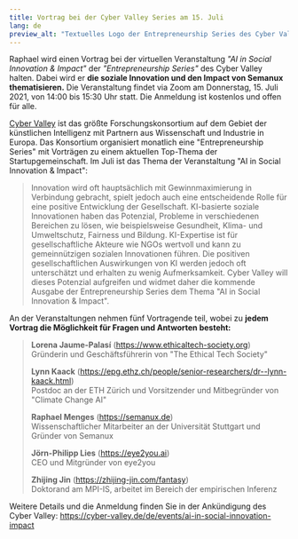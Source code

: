 ```yaml
---
title: Vortrag bei der Cyber Valley Series am 15. Juli
lang: de
preview_alt: "Textuelles Logo der Entrepreneurship Series des Cyber Valley."
---
```


Raphael wird einen Vortrag bei der virtuellen Veranstaltung *"AI in Social Innovation & Impact"* der *"Entrepreneurship Series"* des Cyber Valley halten.
Dabei wird er **die soziale Innovation und den Impact von Semanux thematisieren.**
Die Veranstaltung findet via Zoom am Donnerstag, 15. Juli 2021, von 14:00 bis 15:30 Uhr statt.
Die Anmeldung ist kostenlos und offen für alle.

[Cyber Valley](https://cyber-valley.de/de) ist das größte Forschungskonsortium auf dem Gebiet der künstlichen Intelligenz mit Partnern aus Wissenschaft und Industrie in Europa.
Das Konsortium organisiert monatlich eine "Entrepreneurship Series" mit Vorträgen zu einem aktuellen Top-Thema der Startupgemeinschaft.
Im Juli ist das Thema der Veranstaltung "AI in Social Innovation & Impact":

> Innovation wird oft hauptsächlich mit Gewinnmaximierung in Verbindung gebracht, spielt jedoch auch eine entscheidende Rolle für eine positive Entwicklung der Gesellschaft. KI-basierte soziale Innovationen haben das Potenzial, Probleme in verschiedenen Bereichen zu lösen, wie beispielsweise Gesundheit, Klima- und Umweltschutz, Fairness und Bildung. KI-Expertise ist für gesellschaftliche Akteure wie NGOs wertvoll und kann zu gemeinnützigen sozialen Innovationen führen. Die positiven gesellschaftlichen Auswirkungen von KI werden jedoch oft unterschätzt und erhalten zu wenig Aufmerksamkeit. Cyber Valley will dieses Potenzial aufgreifen und widmet daher die kommende Ausgabe der Entrepreneurship Series dem Thema "AI in Social Innovation & Impact".

An der Veranstaltungen nehmen fünf Vortragende teil, wobei zu **jedem Vortrag die Möglichkeit für Fragen und Antworten besteht:**

> **Lorena Jaume-Palasí** (<https://www.ethicaltech-society.org>)\
> Gründerin und Geschäftsführerin von "The Ethical Tech Society"
>
> **Lynn Kaack** (<https://epg.ethz.ch/people/senior-researchers/dr--lynn-kaack.html>)\
> Postdoc an der ETH Zürich und Vorsitzender und Mitbegründer von "Climate Change AI"
>
> **Raphael Menges** (<https://semanux.de>)\
> Wissenschaftlicher Mitarbeiter an der Universität Stuttgart und Gründer von Semanux
>
> **Jörn-Philipp Lies** (<https://eye2you.ai>)\
> CEO und Mitgründer von eye2you
>
> **Zhijing Jin** (<https://zhijing-jin.com/fantasy>)\
> Doktorand am MPI-IS, arbeitet im Bereich der empirischen Inferenz

Weitere Details und die Anmeldung finden Sie in der Ankündigung des Cyber Valley: <https://cyber-valley.de/de/events/ai-in-social-innovation-impact>